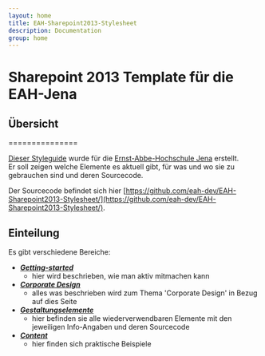 ```yaml
---
layout: home
title: EAH-Sharepoint2013-Stylesheet
description: Documentation
group: home
---
```


# Sharepoint 2013 Template für die EAH-Jena

## Übersicht
===============

[Dieser Styleguide](https://eah-dev.github.io/EAH-Sharepoint2013-Stylesheet/) wurde für die [Ernst-Abbe-Hochschule Jena](https://www.eah-jena.de) erstellt.<br/>
Er soll zeigen welche Elemente es aktuell gibt, für was und wo sie zu gebrauchen sind und deren Sourcecode.

Der Sourcecode befindet sich hier [https://github.com/eah-dev/EAH-Sharepoint2013-Stylesheet/](https://github.com/eah-dev/EAH-Sharepoint2013-Stylesheet/).

## Einteilung
Es gibt verschiedene Bereiche:
* ***[Getting-started](docs/getting-started/overview)***
  * hier wird beschrieben, wie man aktiv mitmachen kann
* ***[Corporate Design](docs/corporatedesign/typography)***
  * alles was beschrieben wird zum Thema 'Corporate Design' in Bezug auf dies Seite
* ***[Gestaltungselemente](docs/components/overview)***
  * hier befinden sie alle wiederverwendbaren Elemente mit den jeweiligen Info-Angaben und deren Sourcecode
* ***[Content](docs/content/image)***
  * hier finden sich praktische Beispiele
